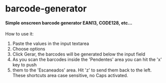 # barcode-generator
<h4>Simple onscreen barcode generator EAN13, CODE128, etc...</h4>
<p>How to use it:</p>
<ol>
	<li>Paste the values in the input textarea</li>	
	<li>Choose options</li>
	<li>Click Gerar, the barcodes will be generated below the input field</li>
	<li>As you scan the barcodes inside the 'Pendentes' area you can hit the 'x' key to push </li>
	<li>them to the 'Escaneados' area. Hit 'z' to send them back to the left. These shortcuts area case sensitive, no Caps activated.</li>	
</ol>





